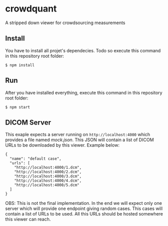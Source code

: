 # crowdquant
A stripped down viewer for crowdsourcing measurements 

## Install
You have to install all projet's dependecies. Todo so execute this command in this repository root folder:
```
$ npm install
```

## Run
After you have installed everything, execute this command in this repository root folder:
```
$ npm start
```

## DICOM Server
This exaple expects a server running on `http://localhost:4000` which provides a file named *mock.json*. This JSON will contain a list of DICOM URLs to be downloaded by this viewer. Example below:
```
{
  "name": "default case",
  "urls": [
    "http://localhost:4000/1.dcm",
    "http://localhost:4000/2.dcm",
    "http://localhost:4000/3.dcm",
    "http://localhost:4000/4.dcm",
    "http://localhost:4000/5.dcm"
  ]
}
```

OBS: This is not the final implementation. In the end we will expect only one server which will provide one endpoint giving random cases. This cases will contain a list of URLs to be used. All this URLs should be hosted somewhere this viewer can reach.